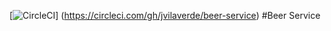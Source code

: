 [![CircleCI](https://circleci.com/gh/jvilaverde/beer-service.svg?style=svg)]
(https://circleci.com/gh/jvilaverde/beer-service)
#Beer Service
